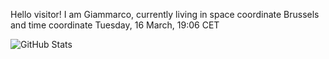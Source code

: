 Hello visitor! I am Giammarco, currently living in space coordinate Brussels and time coordinate Tuesday, 16 March, 19:06 CET

![GitHub Stats](https://github-readme-stats.vercel.app/api?username=grcasanova)
